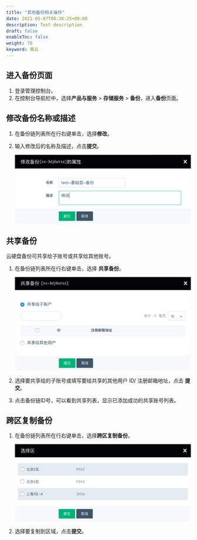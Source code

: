 ```yaml
---
title: "其他备份相关操作"
date: 2021-05-07T00:38:25+09:00
description: Test description
draft: false
enableToc: false
weight: 70
keyword: 青云
---
```


## 进入备份页面

1. 登录管理控制台。
2. 在控制台导航栏中，选择**产品与服务** > **存储服务** > **备份**，进入**备份**页面。

## 修改备份名称或描述

1. 在备份链列表所在行右键单击，选择**修改**。

2. 输入修改后的名称及描述，点击**提交**。

   ![修改备份名称](../_images/create_basic_15.png)

## 共享备份

云硬盘备份可共享给子账号或共享给其他账号。

1. 在备份链列表所在行右键单击，选择 **共享备份**。

   ![共享备份](../_images/create_basic_18.png)

2. 选择要共享给的子账号或填写要给共享的其他用户 ID/ 注册邮箱地址，点击 **提交**。

3. 点击备份链ID号，可以看到共享列表，显示已添加成功的共享账号列表。

## 跨区复制备份

1. 在备份链列表所在行右键单击，选择**跨区复制备份**。

   ![跨区复制备份](../_images/create_basic_19.png)

2. 选择要复制到区域，点击**提交**。

